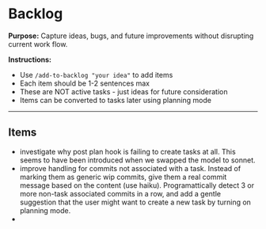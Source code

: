 # Backlog

**Purpose:** Capture ideas, bugs, and future improvements without disrupting current work flow.

**Instructions:**
- Use `/add-to-backlog "your idea"` to add items
- Each item should be 1-2 sentences max
- These are NOT active tasks - just ideas for future consideration
- Items can be converted to tasks later using planning mode

---

## Items

<!-- Items will be added below -->
- investigate why post plan hook is failing to create tasks at all. This seems to have been introduced when we swapped the model to sonnet.
- improve handling for commits not associated with a task. Instead of marking them as generic wip commits, give them a real commit message based on the content (use haiku). Programattically detect 3 or more non-task associated commits in a row, and add a gentle suggestion that the user might want to create a new task by turning on planning mode.
- 
